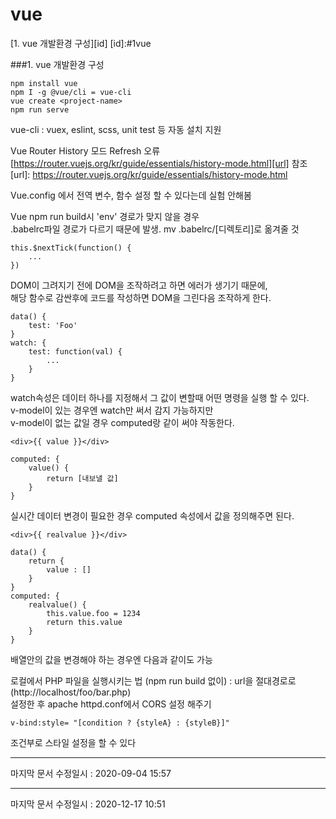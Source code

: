 vue
=====
[1. vue 개발환경 구성][id]
[id]:#1vue

###1. vue 개발환경 구성   
```
npm install vue 
npm I -g @vue/cli = vue-cli
vue create <project-name> 
npm run serve
```
vue-cli : vuex, eslint, scss, unit test 등 자동 설치 지원


Vue Router History 모드 Refresh 오류   
[https://router.vuejs.org/kr/guide/essentials/history-mode.html][url] 참조   
[url]: https://router.vuejs.org/kr/guide/essentials/history-mode.html   

Vue.config 에서 전역 변수, 함수 설정 할 수 있다는데 실험 안해봄

Vue npm run build시 'env' 경로가 맞지 않을 경우   
.babelrc파일 경로가 다르기 때문에 발생. mv .babelrc/[디렉토리]로 옮겨줄 것


```
this.$nextTick(function() {
    ...
})
```
DOM이 그려지기 전에 DOM을 조작하려고 하면 에러가 생기기 때문에,   
해당 함수로 감싼후에 코드를 작성하면 DOM을 그린다음 조작하게 한다.


```
data() {
    test: 'Foo'
}
watch: {
    test: function(val) {
        ...    
    }
}
```
watch속성은 데이터 하나를 지정해서 그 값이 변할때 어떤 명령을 실행 할 수 있다.   
v-model이 있는 경우엔 watch만 써서 감지 가능하지만   
v-model이 없는 값일 경우 computed랑 같이 써야 작동한다.


```
<div>{{ value }}</div>

computed: {
    value() {
        return [내보낼 값]
    }
}
```
실시간 데이터 변경이 필요한 경우 computed 속성에서 값을 정의해주면 된다.
```
<div>{{ realvalue }}</div>

data() {
    return {
        value : []
    }
}
computed: {
    realvalue() {
        this.value.foo = 1234
        return this.value
    }
}
```
배열안의 값을 변경해야 하는 경우엔 다음과 같이도 가능

로컬에서 PHP 파일을 실행시키는 법 (npm run build 없이) : url을 절대경로로(http://localhost/foo/bar.php)   
설정한 후 apache httpd.conf에서 CORS 설정 해주기

```
v-bind:style= "[condition ? {styleA} : {styleB}]"
```
조건부로 스타일 설정을 할 수 있다
***
   마지막 문서 수정일시 : 2020-09-04 15:57
***
   마지막 문서 수정일시 : 2020-12-17 10:51